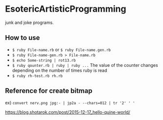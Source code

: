 # EsotericArtisticProgramming
junk and joke programs.

## How to use
- `$ ruby File-name.rb` or `$ ruby File-name.gen.rb`
- `$ ruby File-name-gen.rb > File-name.rb`
- `$ echo Some-string | rot13.rb`
- `$ ruby qounter.rb | ruby | ruby ...` The value of the counter changes depending on the number of times ruby is read
- `$ ruby rh-test.rb rh.rb`

## Reference for create bitmap
ex) `convert nerv.png jpg:- | jp2a - --chars=012 | tr '2' ' '`

https://blog.shotarok.com/post/2015-12-17_hello-quine-world/
